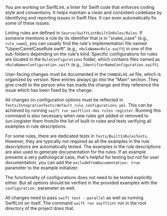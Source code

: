 You are working on SwiftLint, a linter for Swift code that enforces coding style and conventions. It helps maintain a clean and consistent codebase by identifying and reporting issues in Swift files. It can even automatically fix some of these issues.

Linting rules are defined in `Source/SwiftLintBuiltInRules/Rules`. If someone mentions a rule by its identifier that is in "snake_case" (e.g., `rule_name`), you can usually find the rule's implementation file named "UpperCamelCaseRule.swift" (e.g., `<RuleName>Rule.swift`) in one of the sub-folders depending on the rule's kind. Specific configurations for rules are located in the `RuleConfigurations` folder, which contains files named as `<RuleName>Configuration.swift` (e.g., `IdentifierNameConfiguration.swift`).

User-facing changes must be documented in the `CHANGELOG.md` file, which is organized by version. New entries always go into the "Main" section. They give credit to the person who has made the change and they reference the issue which has been fixed by the change.

All changes on configuration options must be reflected in `Tests/IntegrationTests/default_rule_configurations.yml`. This can be achieved by running `swift run swiftlint-dev rules register`. Running this command is also necessary when new rules got added or removed to (un-)register them from/in the list of built-in rules and tests verifying all examples in rule descriptions.

For some rules, there are dedicated tests in `Tests/BuiltInRulesTests`. However, they are typically not required as all the examples in the rule descriptions are automatically tested. The examples in the rule descriptions are also used to generate documentation for the rules. If an example presents a very pathological case, that's helpful for testing but not for user documentation, you can add the `excludeFromDocumentation: true` parameter to the example initializer.

The functionality of configurations does not need to be tested explicitly either. But all options should be verified in the provided examples with the `configuration:` parameter as well.

All changes need to pass `swift test --parallel` as well as running SwiftLint on itself. The command `swift run swiftlint` run in the root directory of the project does that.
